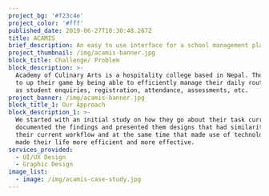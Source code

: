 ```yaml
---
project_bg: '#f23c4e'
project_color: '#fff'
published_date: 2019-06-27T10:30:48.267Z
title: ACAMIS
brief_description: An easy to use interface for a school management platform
project_thumbnail: /img/acamis-banner.jpg
block_title: Challenge/ Problem
block_description: >-
  Academy of Culinary Arts is a hospitality college based in Nepal. They wanted
  to up their game by being able to efficiently manage their daily routines such
  as student enquiries, registration, attendance, assessments, etc.
project_banner: /img/acamis-banner.jpg
block_title_1: Our Approach
block_description_1: >-
  We started with an initial study on how they go about their task currently. We
  documented the findings and presented them designs that had similarities with
  their current workflow and at the same time that made use of technology that
  made their life more efficient and more effective.
services_provided:
  - UI/UX Design
  - Graphic Design
image_list:
  - image: /img/acamis-case-study.jpg
---
```


